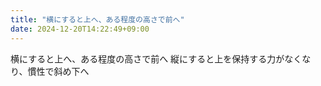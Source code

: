 ```yaml
---
title: "横にすると上へ、ある程度の高さで前へ"
date: 2024-12-20T14:22:49+09:00
---
```

横にすると上へ、ある程度の高さで前へ
縦にすると上を保持する力がなくなり、慣性で斜め下へ
